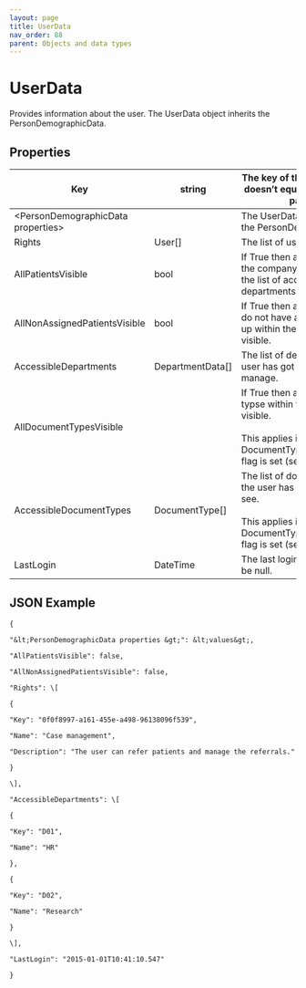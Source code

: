 ```yaml
---
layout: page
title: UserData
nav_order: 88
parent: Objects and data types
---
```


# UserDataProvides information about the user. The UserData object inherits the PersonDemographicData.## Properties| Key | string | The key of the user. This key doesn’t equal the key of the patient. || --- | --- | --- || &lt;PersonDemographicData properties&gt; |     | The UserData object inherits the PersonDemographicData. || Rights | User\[\] | The list of user rights. || AllPatientsVisible | bool | If True then all patients within the company are visible and the list of accessible departments is ignored. || AllNonAssignedPatientsVisible | bool | If True then all patients who do not have a department set up within the company are visible. || AccessibleDepartments | DepartmentData\[\] | The list of departments the user has got an access to manage. || AllDocumentTypesVisible |     | If True then all document typse within the company are visible.<br><br>This applies if the DocumentTypeSecurityEnable flag is set (see GetConfig) || AccessibleDocumentTypes | DocumentType\[\] | The list of document types the user has got an access to see.<br><br>This applies if the DocumentTypeSecurityEnable flag is set (see GetConfig) || LastLogin | DateTime | The last login date. Date could be null. |## JSON Example```{"&lt;PersonDemographicData properties &gt;": &lt;values&gt;,"AllPatientsVisible": false,"AllNonAssignedPatientsVisible": false,"Rights": \[{"Key": "0f0f8997-a161-455e-a498-96138096f539","Name": "Case management","Description": "The user can refer patients and manage the referrals."}\],"AccessibleDepartments": \[{"Key": "D01","Name": "HR"},{"Key": "D02","Name": "Research"}\],"LastLogin": "2015-01-01T10:41:10.547"}```